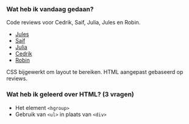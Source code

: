 ### Wat heb ik vandaag gedaan?
Code reviews voor Cedrik, Saif, Julia, Jules en Robin.
* [Jules](https://github.com/julesbruins/the-client-website/issues/5)
* [Saif](https://github.com/Saif8599/the-client-website/issues/3)
* [Julia](https://github.com/julia-stevens/the-client-website/issues/6)
* [Cedrik](https://github.com/cedrikstephen/the-client-website/issues/1)
* [Robin](https://github.com/Robinwouterson/the-client-website/issues/2)

CSS bijgewerkt om layout te bereiken.
HTML aangepast gebaseerd op reviews.

### Wat heb ik geleerd over HTML? (3 vragen)
- Het element `<hgroup>`
- Gebruik van `<ul>` in plaats van `<div>`
